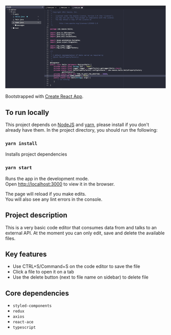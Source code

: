 ![code editor](https://github.com/viwnj/online-editor/blob/master/images/editor.png)

Bootstrapped with [Create React App](https://github.com/facebook/create-react-app).

## To run locally
This project depends on [NodeJS](https://nodejs.org/en/) and [yarn](https://yarnpkg.com/), please install if you don't already have them.
In the project directory, you should run the following:

### `yarn install`
Installs project dependencies

### `yarn start`

Runs the app in the development mode.<br />
Open [http://localhost:3000](http://localhost:3000) to view it in the browser.

The page will reload if you make edits.<br />
You will also see any lint errors in the console.

## Project description
This is a very basic code editor that consumes data from and talks to an external API. At the moment you can only edit, save and delete the available files.

## Key features
 - Use CTRL+S/Command+S on the code editor to save the file
 - Click a file to open it on a tab
 - Use the delete button (next to file name on sidebar) to delete file


## Core dependencies
 - `styled-components`
 - `redux`
 - `axios`
 - `react-ace`
 - `typescript`
